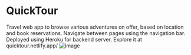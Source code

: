 # QuickTour
Travel web app to browse various adventures on offer, based on location and book reservations.
Navigate between pages using the navigation bar. 
Deployed using Heroku for backend server. 
Explore it at quicktour.netlify.app/
![image](https://user-images.githubusercontent.com/30769985/130830029-2b1656f9-20a4-4352-8572-8fb101edaaa6.png)

